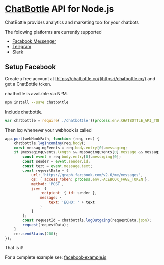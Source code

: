 # [ChatBottle](https://chatbottle.co/) API for Node.js

ChatBottle provides analytics and marketing tool for your chatbots

The following platforms are currently supported:

* [Facebook Messenger](http://developers.facebook.com)
* [Telegram](https://core.telegram.org)
* [Slack](http://api.slack.com)


## Setup Facebook

Create a free account at [https://chatbottle.co/](https://chatbottle.co/) and get a ChatBottle token.

chatbottle is available via NPM.

```bash
npm install --save chatbottle
```

Include chatbottle.

```javascript
var chatbottle = require('./chatbottle')(process.env.CHATBOTTLE_API_TOKEN, process.env.CHATBOTTLE_BOTID).facebook;
```

Then log whenever your webhook is called

```javascript
app.post(webHookPath, function (req, res) {
    chatbottle.logIncoming(req.body);
    const messagingEvents = req.body.entry[0].messaging;
    if (messagingEvents.length && messagingEvents[0].message && messagingEvents[0].message.text) {
        const event = req.body.entry[0].messaging[0];
        const sender = event.sender.id;
        const text = event.message.text;
        const requestData = {
            url: 'https://graph.facebook.com/v2.6/me/messages',
            qs: { access_token: process.env.FACEBOOK_PAGE_TOKEN },
            method: 'POST',
            json: {
                recipient: { id: sender },
                message: {
                    text: 'ECHO: ' + text
                }
            }
        };
        const requestId = chatbottle.logOutgoing(requestData.json);
        request(requestData);
    }
    res.sendStatus(200);
});
```

That is it!

For a complete example see: [facebook-example.js](https://github.com/chatbottle/chatbottle-api)

